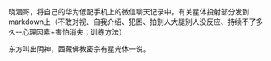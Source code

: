 晓涵哥，将自己的华为低配手机上的微信聊天记录中，有关星体投射部分发到markdown上（不敢对视、自我介绍、犯困、拍别人大腿别人没反应、持续不了多久--心理因素+害怕消失；训练方法）

东方叫出阴神，西藏佛教密宗有星光体一说。
